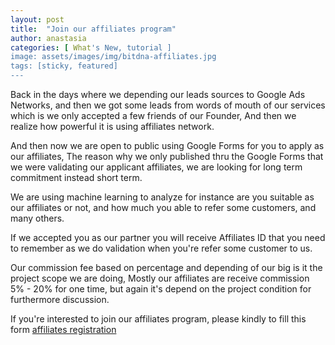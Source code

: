 ```yaml
---
layout: post
title:  "Join our affiliates program"
author: anastasia
categories: [ What's New, tutorial ]
image: assets/images/img/bitdna-affiliates.jpg
tags: [sticky, featured]
---
```

Back in the days where we depending our leads sources to Google Ads Networks, and then we got some leads from words of mouth of our services which is we only accepted a few friends of our Founder, And then we realize how powerful it is using affiliates network.

And then now we are open to public using Google Forms for you to apply as our affiliates, The reason why we only published thru the Google Forms that we were validating our applicant affiliates, we are looking for long term commitment instead short term.

We are using machine learning to analyze for instance are you suitable as our affiliates or not, and how much you able to refer some customers, and many others.

If we accepted you as our partner you will receive Affiliates ID that you need to remember as we do validation when you're refer some customer to us.

Our commission fee based on percentage and depending of our big is it the project scope we are doing, Mostly our affiliates are receive commission 5% - 20% for one time, but again it's depend on the project condition for furthermore discussion.

If you're interested to join our affiliates program, please kindly to fill this form <a href="https://forms.gle/2vQs2ayVU3gJd5q36" target="_blank">affiliates registration</a>
